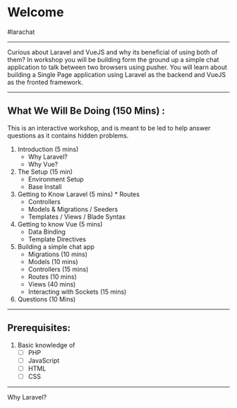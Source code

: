 # Welcome
#larachat
- - - -
Curious about Laravel and VueJS and why its beneficial of using both of them? In workshop you will be building form the ground up a simple chat application to talk between two browsers using pusher. You will learn about building a Single Page application using Laravel as the backend and VueJS as the fronted framework. 

- - - -
## What We Will Be Doing (150 Mins) :
This is an interactive workshop, and is meant to be led to help answer questions as it contains hidden problems.

1. Introduction (5 mins)
	* Why Laravel?
	* Why Vue?
2. The Setup (15 min)
	* Environment Setup
	* Base Install
3. Getting to Know Laravel  (5 mins)
			*  Routes
	* Controllers
	* Models & Migrations / Seeders
	* Templates / Views / Blade Syntax
4. Getting to know Vue (5 mins)
	* Data Binding
	* Template Directives
5. Building a simple chat app 
	* Migrations (10 mins)
	* Models  (10 mins)
	* Controllers  (15 mins)
	* Routes  (10 mins)
	* Views (40 mins)
	* Interacting with Sockets (15 mins)
6. Questions (10 Mins)

- - - -
## Prerequisites:

1. Basic knowledge of 
	- [ ] PHP
	- [ ] JavaScript
	- [ ] HTML
	- [ ] CSS
	
- - - -
Why Laravel?